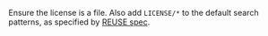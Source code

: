 Ensure the license is a file. Also add `LICENSE/*` to the default search patterns, as specified by [REUSE spec](https://reuse.software/spec/).
